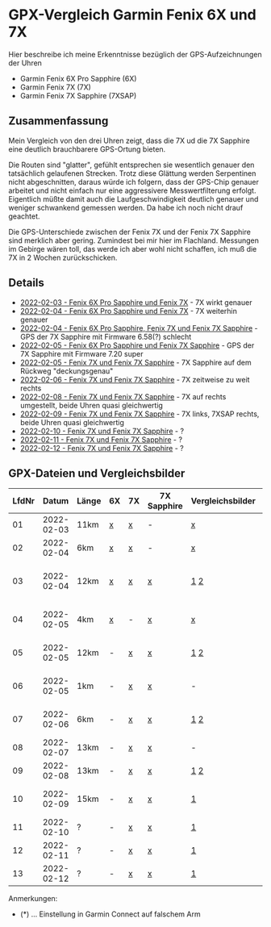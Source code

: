GPX-Vergleich Garmin Fenix 6X und 7X
====================================

Hier beschreibe ich meine Erkenntnisse bezüglich der
GPS-Aufzeichnungen der Uhren

- Garmin Fenix 6X Pro Sapphire (6X)
- Garmin Fenix 7X (7X)
- Garmin Fenix 7X Sapphire (7XSAP)

Zusammenfassung
---------------

Mein Vergleich von den drei Uhren
zeigt, dass die 7X ud die 7X Sapphire
eine deutlich brauchbarere GPS-Ortung
bieten.

Die Routen sind "glatter", gefühlt entsprechen
sie wesentlich genauer den tatsächlich gelaufenen
Strecken. Trotz diese Glättung werden Serpentinen
nicht abgeschnitten, daraus würde ich folgern, dass
der GPS-Chip genauer arbeitet und nicht einfach
nur eine aggressivere Messwertfilterung erfolgt.
Eigentlich müßte damit auch die Laufgeschwindigkeit
deutlich genauer und weniger schwankend gemessen
werden. Da habe ich noch nicht drauf geachtet.

Die GPS-Unterschiede zwischen der Fenix 7X und der
Fenix 7X Sapphire sind merklich aber gering.
Zumindest bei mir hier im Flachland. Messungen im
Gebirge wären toll, das werde ich aber wohl nicht
schaffen, ich muß die 7X in 2 Wochen zurückschicken.

Details
-------

- [2022-02-03 - Fenix 6X Pro Sapphire und Fenix 7X](2022-02-03.md) - 7X wirkt genauer
- [2022-02-04 - Fenix 6X Pro Sapphire und Fenix 7X](2022-02-04_kornwestheim.md) - 7X weiterhin genauer
- [2022-02-04 - Fenix 6X Pro Sapphire, Fenix 7X und Fenix 7X Sapphire](2022-02-04_bad-mergentheim.md) - GPS der 7X Sapphire mit Firmware 6.58(?) schlecht
- [2022-02-05 - Fenix 6X Pro Sapphire und Fenix 7X Sapphire](2022-02-05_67_bad-mergentheim.md) - GPS der 7X Sapphire mit Firmware 7.20 super
- [2022-02-05 - Fenix 7X und Fenix 7X Sapphire](2022-02-05_77_bad-mergentheim.md) - 7X Sapphire auf dem Rückweg "deckungsgenau"
- [2022-02-06 - Fenix 7X und Fenix 7X Sapphire](2022-02-06_bad-mergentheim.md) - 7X zeitweise zu weit rechts
- [2022-02-08 - Fenix 7X und Fenix 7X Sapphire](2022-02-08_kornwestheim.md) - 7X auf rechts umgestellt, beide Uhren quasi gleichwertig
- [2022-02-09 - Fenix 7X und Fenix 7X Sapphire](2022-02-09_kornwestheim.md) - 7X links, 7XSAP rechts, beide Uhren quasi gleichwertig
- [2022-02-10 - Fenix 7X und Fenix 7X Sapphire](2022-02-10_kornwestheim.md) - ?
- [2022-02-11 - Fenix 7X und Fenix 7X Sapphire](2022-02-11_kornwestheim.md) - ?
- [2022-02-12 - Fenix 7X und Fenix 7X Sapphire](2022-02-12_kornwestheim.md) - ?

GPX-Dateien und Vergleichsbilder
--------------------------------

<!--
Aus irgendeinem Grund funktionieren MD-Links
in der Tabelle nicht, wie verwenden "normale"
HTML-Links

Scheint ein bekannter Fehler von MarkedJS zu sein:
[Reference-style links inside tables are broken since version 3](https://github.com/markedjs/marked/issues/2217)
-->

[01-6x]:    data/2022-02-03_6x.gpx.xz
[01-7x]:    data/2022-02-03_7x.gpx.xz
[01-v1]:    images/2022-02-03_vergleich.png
[02-6x]:    data/2022-02-04_6x.gpx.xz
[02-7x]:    data/2022-02-04_7x.gpx.xz
[02-v1]:    images/2022-02-04_vergleich-kornwestheim.png
[03-6x]:    data/2022-02-04_2_6x.gpx.xz
[03-7x]:    data/2022-02-04_2_7x.gpx.xz
[03-7xsap]: data/2022-02-04_2_7x-sapphire.gpx.xz
[03-v1]:    images/2022-02-04_vergleich_bad-mergentheim.png
[03-v2]:    images/2022-02-04_vergleich_bad-mergentheim2.png
[04-6x]:    data/2022-02-05_6x.gpx.xz
[04-7xsap]: data/2022-02-05_7x-sapphire.gpx.xz
[04-v1]:    images/2022-02-05_vergleich_bad-mergentheim.png
[05-7x]:    data/2022-02-05_2_7x.gpx.xz
[05-7xsap]: data/2022-02-05_2_7x-sapphire.gpx.xz
[05-v1]:    images/2022-02-05_2_vergleich_bad-mergentheim.png
[05-v2]:    images/2022-02-05_2_vergleich_bad-mergentheim2.png
[06-7x]:    data/2022-02-05_3_7x.gpx.xz
[06-7xsap]: data/2022-02-05_3_7x-sapphire.gpx.xz
[07-7x]:    data/2022-02-06_7x.gpx.xz
[07-7xsap]: data/2022-02-06_7x-sapphire.gpx.xz
[07-v1]:    images/2022-02-06_vergleich_bad-mergentheim.png
[07-v2]:    images/2022-02-06_vergleich_bad-mergentheim2.png
[08-7x]:    data/2022-02-07_7x.gpx.xz
[08-7xsap]: data/2022-02-07_7x-sapphire.gpx.xz
[09-7x]:    data/2022-02-08_7x.gpx.xz
[09-7xsap]: data/2022-02-08_7x-sapphire.gpx.xz
[09-v1]:    images/2022-02-08_vergleich-kornwestheim.png
[09-v2]:    images/2022-02-08_vergleich-kornwestheim2.png
[10-7x]:    data/2022-02-09_7x.gpx.xz
[10-7xsap]: data/2022-02-09_7x-sapphire.gpx.xz
[10-v1]:    images/2022-02-09_vergleich-kornwestheim.png
[11-7x]:    data/2022-02-10_7x.gpx.xz
[11-7xsap]: data/2022-02-10_7x-sapphire.gpx.xz
[11-v1]:    images/2022-02-10_kornwestheim-parco-damore.png
[12-7x]:    data/2022-02-11_7x.gpx.xz
[12-7xsap]: data/2022-02-11_7x-sapphire.gpx.xz
[12-v1]:    images/2022-02-11_kornwestheim-eisenbahnunterfuehrung.png
[13-7x]:    data/2022-02-12_7x.gpx.xz
[13-7xsap]: data/2022-02-12_7x-sapphire.gpx.xz
[13-v1]:    images/2022-02-12_ludwigsburg-serpentinen.png

LfdNr| Datum      | Länge | 6X         | 7X         | 7X Sapphire   | Vergleichsbilder      | Anmerkung
-----| -----------|-------|------------|------------|---------------|-----------------------|------------------------------------
01   | 2022-02-03 | 11km  | [x][01-6x] | [x][01-7x] | -             | [x][01-v1]            | 7x links, 6x rechts(*)
02   | 2022-02-04 |  6km  | [x][02-6x] | [x][02-7x] | -             | [x][02-v1]            | 7x links, 6x rechts(*)
03   | 2022-02-04 | 12km  | [x][03-6x] | [x][03-7x] | [x][03-7xsap] | [1][03-v1] [2][03-v2] | 7x und 7xsap links, 6x rechts(*)
04   | 2022-02-05 |  4km  | [x][04-6x] | -          | [x][04-7xsap] | [x][04-v1]            | 7xsap links, 6x rechts(*)
05   | 2022-02-05 | 12km  | -          | [x][05-7x] | [x][05-7xsap] | [1][05-v1] [2][05-v2] | 7xsap links, 7x rechts(*)
06   | 2022-02-05 |  1km  | -          | [x][06-7x] | [x][06-7xsap] | -                     | 7xsap links, 7x rechts(*)
07   | 2022-02-06 |  6km  | -          | [x][07-7x] | [x][07-7xsap] | [1][07-v1] [2][07-v2] | 7xsap links, 7x rechts(*)
08   | 2022-02-07 | 13km  | -          | [x][08-7x] | [x][08-7xsap] | -                     |
09   | 2022-02-08 | 13km  | -          | [x][09-7x] | [x][09-7xsap] | [1][09-v1] [2][09-v2] | 7xsap links, 7x rechts
10   | 2022-02-09 | 15km  | -          | [x][10-7x] | [x][10-7xsap] | [1][10-v1]            | 7x links, 7xsap rechts
11   | 2022-02-10 | ?     | -          | [x][11-7x] | [x][11-7xsap] | [1][11-v1]            | ?
12   | 2022-02-11 | ?     | -          | [x][12-7x] | [x][12-7xsap] | [1][12-v1]            | ?
13   | 2022-02-12 | ?     | -          | [x][13-7x] | [x][13-7xsap] | [1][13-v1]            | ?

Anmerkungen:

- (*) ... Einstellung in Garmin Connect auf falschem Arm
